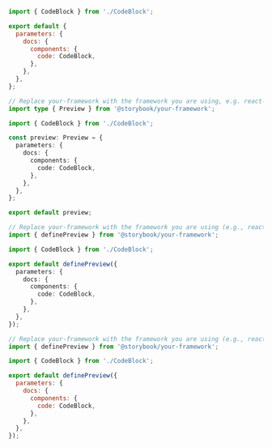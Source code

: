 ```js filename=".storybook/preview.js" renderer="common" language="js" tabTitle="CSF 3"
import { CodeBlock } from './CodeBlock';

export default {
  parameters: {
    docs: {
      components: {
        code: CodeBlock,
      },
    },
  },
};
```

```ts filename=".storybook/preview.ts" renderer="common" language="ts" tabTitle="CSF 3"
// Replace your-framework with the framework you are using, e.g. react-vite, nextjs, vue3-vite, etc.
import type { Preview } from '@storybook/your-framework';

import { CodeBlock } from './CodeBlock';

const preview: Preview = {
  parameters: {
    docs: {
      components: {
        code: CodeBlock,
      },
    },
  },
};

export default preview;
```

```ts filename=".storybook/preview.ts" renderer="react" language="ts" tabTitle="CSF Next 🧪"
// Replace your-framework with the framework you are using (e.g., react-vite, nextjs, nextjs-vite)
import { definePreview } from '@storybook/your-framework';

import { CodeBlock } from './CodeBlock';

export default definePreview({
  parameters: {
    docs: {
      components: {
        code: CodeBlock,
      },
    },
  },
});

```

<!-- JS snippets still needed while providing both CSF 3 & Next -->

```js filename=".storybook/preview.js" renderer="react" language="js" tabTitle="CSF Next 🧪"
// Replace your-framework with the framework you are using (e.g., react-vite, nextjs, nextjs-vite)
import { definePreview } from '@storybook/your-framework';

import { CodeBlock } from './CodeBlock';

export default definePreview({
  parameters: {
    docs: {
      components: {
        code: CodeBlock,
      },
    },
  },
});

```
